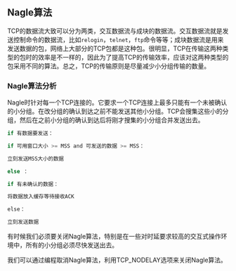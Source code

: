 ## Nagle算法

TCP的数据流大致可以分为两类，交互数据流与成块的数据流。交互数据流就是发送控制命令的数据流，比如`relogin`，`telnet`，`ftp`命令等等；成块数据流是用来发送数据的包，网络上大部分的TCP包都是这种包。很明显，TCP在传输这两种类型的包时的效率是不一样的，因此为了提高TCP的传输效率，应该对这两种类型的包采用不同的算法。总之，TCP的传输原则是尽量减少小分组传输的数量。 

### Nagle算法分析

Nagle时针对每一个TCP连接的。它要求一个TCP连接上最多只能有一个未被确认的小分组。在改分组的确认到达之前不能发送其他小分组。TCP会搜集这些小的分组，然后在之前小分组的确认到达后将刚才搜集的小分组合并发送出去。

```java
if 有数据要发送：

if 可用窗口大小 >= MSS and 可发送的数据 >= MSS：

立刻发送MSS大小的数据

else ：

if 有未确认的数据：

将数据放入缓存等待接收ACK

else：

立刻发送数据
```

有时候我们必须要关闭Nagle算法，特别是在一些对时延要求较高的交互式操作环境中，所有的小分组必须尽快发送出去。

我们可以通过编程取消Nagle算法，利用TCP_NODELAY选项来关闭Nagle算法。